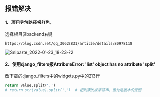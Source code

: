



## 报错解决

#### 1、项目导包路径报红色，

选择根目录backend右键

```
https://blog.csdn.net/qq_30622831/article/details/80978118
```



![Snipaste_2022-01-23_18-23-22](C:\Users\Bee\Desktop\图片素材\Snipaste_2022-01-23_18-23-22.png)



#### 2、使用django_filters报AttributeError: 'list' object has no attribute 'split'

改下载的django_filters中的widgets.py中的213行

```python
return value.split(',')
# return str(value).split(',')  # 把列表改成字符串，因为是版本的原因
```

